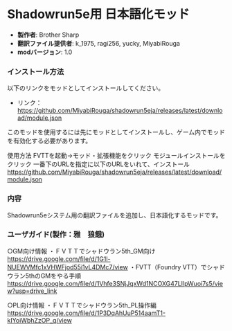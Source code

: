 # Shadowrun5e用 日本語化モッド

* **製作者**: Brother Sharp
* **翻訳ファイル提供者**: k_1975, ragi256, yucky, MiyabiRouga
* **modバージョン**: 1.0

### インストール方法

以下のリンクをモッドとしてインストールしてください。

* リンク： https://github.com/MiyabiRouga/shadowrun5eja/releases/latest/download/module.json

このモッドを使用するには先にモッドとしてインストールし、ゲーム内でモッドを有効化する必要があります。

使用方法
FVTTを起動→モッド・拡張機能をクリック
モジュールインストールをクリック
一番下のURLを指定に以下のURLをいれて、インストール
https://github.com/MiyabiRouga/shadowrun5eja/releases/latest/download/module.json


### 内容
Shadowrun5eシステム用の翻訳ファイルを追加し、日本語化するモッドです。


### ユーザガイド(製作：雅　狼餓)
○GM向け情報
・ＦＶＴＴでシャドウラン5th_GM向け
　https://drive.google.com/file/d/1G1l-NUEWVMfc1xVHWFjod55i1vL4DMc7/view
・FVTT（Foundry VTT）でシャドウラン5thのGMをやる手順
　https://drive.google.com/file/d/1Vhfe3SNjJqxWd1NCOXG47LIlpWuoi7s5/view?usp=drive_link

○PL向け情報
・ＦＶＴＴでシャドウラン5th_PL操作編
　https://drive.google.com/file/d/1P3DqAhUuP514aamT1-kIYoiWbhZzOP_q/view

